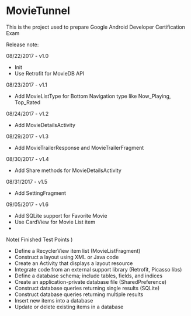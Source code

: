# MovieTunnel

This is the project used to prepare Google Android Developer Certification Exam

Release note:

08/22/2017 - v1.0
- Init
- Use Retrofit for MovieDB API

08/23/2017 - v1.1
- Add MovieListType for Bottom Navigation type like Now_Playing, Top_Rated

08/24/2017 - v1.2
- Add MovieDetailsActivity

08/29/2017 - v1.3
- Add MovieTrailerResponse and MovieTrailerFragment

08/30/2017 - v1.4
- Add Share methods for MovieDetailsActivity

08/31/2017 - v1.5
- Add SettingFragment

09/05/2017 - v1.6
- Add SQLite support for Favorite Movie
- Use CardView for Movie List item
- 
Note( Finished Test Points )
- Define a RecyclerView item list (MovieListFragment)  
- Construct a layout using XML or Java code
- Create an Activity that displays a layout resource
- Integrate code from an external support library (Retrofit, Picasso libs)
- Define a database schema; include tables, fields, and indices
- Create an application-private database file (SharedPreference)
- Construct database queries returning single results (SQLite)
- Construct database queries returning multiple results
- Insert new items into a database
- Update or delete existing items in a database
